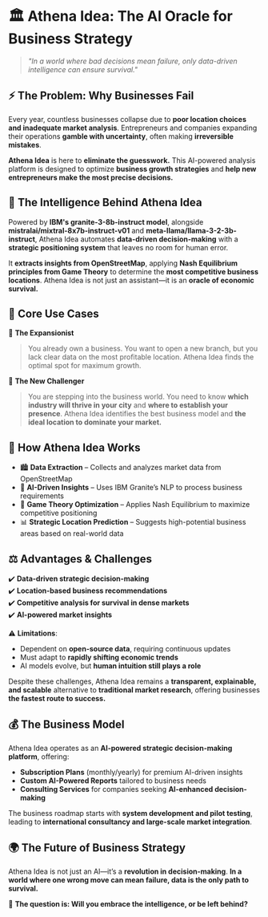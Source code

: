 # 🏛️ Athena Idea: The AI Oracle for Business Strategy  

> *"In a world where bad decisions mean failure, only data-driven intelligence can ensure survival."*  

## ⚡ The Problem: Why Businesses Fail  

Every year, countless businesses collapse due to **poor location choices and inadequate market analysis**. Entrepreneurs and companies expanding their operations **gamble with uncertainty**, often making **irreversible mistakes**.  

**Athena Idea** is here to **eliminate the guesswork.** This AI-powered analysis platform is designed to optimize **business growth strategies** and **help new entrepreneurs make the most precise decisions.**  

## 🧠 The Intelligence Behind Athena Idea  

Powered by **IBM's granite-3-8b-instruct model**, alongside **mistralai/mixtral-8x7b-instruct-v01** and **meta-llama/llama-3-2-3b-instruct**, Athena Idea automates **data-driven decision-making** with a **strategic positioning system** that leaves no room for human error.  

It **extracts insights from OpenStreetMap**, applying **Nash Equilibrium principles from Game Theory** to determine the **most competitive business locations**. Athena Idea is not just an assistant—it is an **oracle of economic survival.**  

## 🎯 Core Use Cases  

💼 **The Expansionist**  
> You already own a business. You want to open a new branch, but you lack clear data on the most profitable location. Athena Idea finds the optimal spot for maximum growth.  

📍 **The New Challenger**  
> You are stepping into the business world. You need to know **which industry will thrive in your city** and **where to establish your presence**. Athena Idea identifies the best business model and **the ideal location to dominate your market.**  

## 🔬 How Athena Idea Works  

- 🏙️ **Data Extraction** – Collects and analyzes market data from OpenStreetMap  
- 🤖 **AI-Driven Insights** – Uses IBM Granite’s NLP to process business requirements  
- 🎲 **Game Theory Optimization** – Applies Nash Equilibrium to maximize competitive positioning  
- 📊 **Strategic Location Prediction** – Suggests high-potential business areas based on real-world data  

## ⚖️ Advantages & Challenges  

✔️ **Data-driven strategic decision-making**  
✔️ **Location-based business recommendations**  
✔️ **Competitive analysis for survival in dense markets**  
✔️ **AI-powered market insights**  

⚠️ **Limitations**:  
- Dependent on **open-source data**, requiring continuous updates  
- Must adapt to **rapidly shifting economic trends**  
- AI models evolve, but **human intuition still plays a role**  

Despite these challenges, Athena Idea remains a **transparent, explainable, and scalable** alternative to **traditional market research**, offering businesses **the fastest route to success.**  

## 💰 The Business Model  

Athena Idea operates as an **AI-powered strategic decision-making platform**, offering:  

- **Subscription Plans** (monthly/yearly) for premium AI-driven insights  
- **Custom AI-Powered Reports** tailored to business needs  
- **Consulting Services** for companies seeking **AI-enhanced decision-making**  

The business roadmap starts with **system development and pilot testing**, leading to **international consultancy and large-scale market integration**.  

## 🌍 The Future of Business Strategy  

Athena Idea is not just an AI—it’s a **revolution in decision-making**. **In a world where one wrong move can mean failure, data is the only path to survival.**  

🚀 **The question is: Will you embrace the intelligence, or be left behind?**  
